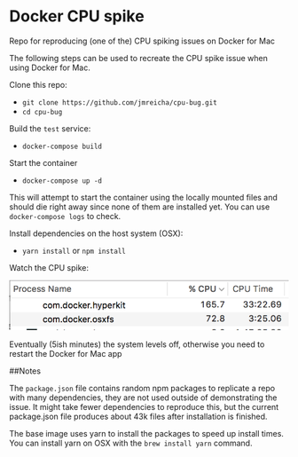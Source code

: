 # Docker CPU spike

Repo for reproducing (one of the) CPU spiking issues on Docker for Mac

The following steps can be used to recreate the CPU spike issue when using
Docker for Mac.

Clone this repo:

- `git clone https://github.com/jmreicha/cpu-bug.git`
- `cd cpu-bug`

Build the `test` service:

- `docker-compose build`

Start the container

- `docker-compose up -d`

This will attempt to start the container using the locally mounted files and
should die right away since none of them are installed yet.  You can use
`docker-compose logs` to check.

Install dependencies on the host system (OSX):

- `yarn install` or `npm install`

Watch the CPU spike:

![cpu-spike](./cpu.png)

Eventually (5ish minutes) the system levels off, otherwise you need to restart
the Docker for Mac app

##Notes

The `package.json` file contains random npm packages to replicate a repo with
many dependencies, they are not used outside of demonstrating the issue.  It
might take fewer dependencies to reproduce this, but the current package.json
file produces about 43k files after installation is finished.

The base image uses yarn to install the packages to speed up install times.  You
can install yarn on OSX with the `brew install yarn` command.
